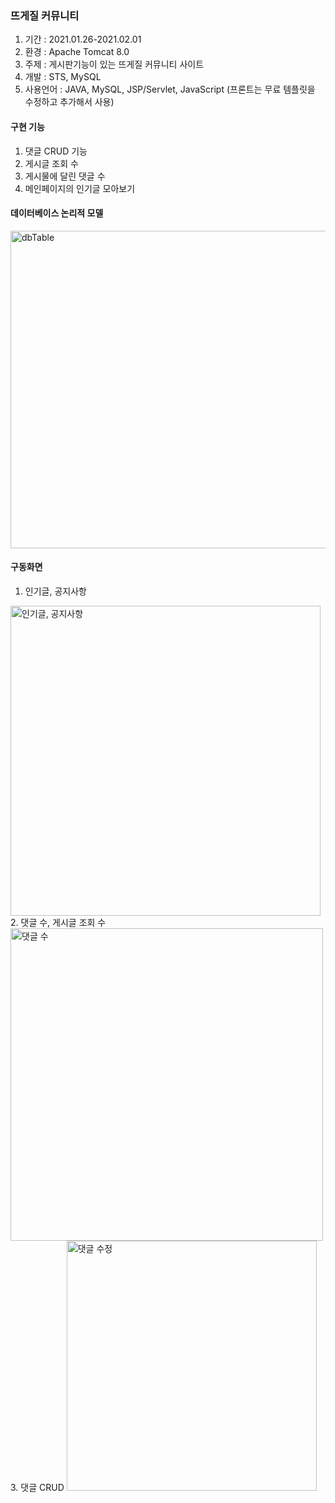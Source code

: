 ### 뜨게질 커뮤니티
 1. 기간 : 2021.01.26-2021.02.01
 2. 환경 : Apache Tomcat 8.0
 3. 주제 : 게시판기능이 있는 뜨게질 커뮤니티 사이트
 4. 개발 : STS, MySQL
 5. 사용언어 : JAVA, MySQL, JSP/Servlet, JavaScript
   (프론트는 무료 템플릿을 수정하고 추가해서 사용)

#### 구현 기능
1. 댓글 CRUD 기능
2. 게시글 조회 수
3. 게시물에 달린 댓글 수
4. 메인페이지의 인기글 모아보기

#### 데이터베이스 논리적 모델
<img width="508" alt="dbTable" src="https://user-images.githubusercontent.com/73827546/127446995-cc739881-2033-4c42-90c6-a84e85676dfb.png">

#### 구동화면
1. 인기글, 공지사항
<img width="496" alt="인기글, 공지사항" src="https://user-images.githubusercontent.com/73827546/127447052-f32bef37-148d-4299-8c93-654ea552861d.png">
2. 댓글 수, 게시글 조회 수 
<img width="500" alt="댓글 수" src="https://user-images.githubusercontent.com/73827546/127447097-e5a1c89b-1f7f-445b-8872-41806043ad46.png">
3. 댓글 CRUD
<img width="400" alt="댓글 수정" src="https://user-images.githubusercontent.com/73827546/127447125-6863618c-859f-48aa-9873-078489973e6f.png">
